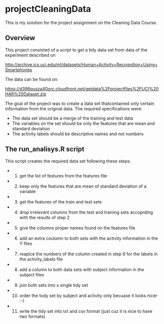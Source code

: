 projectCleaningData
===================

This is my solution for the project assignment on the Cleaning Data Course.

## Overview
This project consisted of a script to get a tidy data set from data of the experiment described on

http://archive.ics.uci.edu/ml/datasets/Human+Activity+Recognition+Using+Smartphones 

The data can be found on:

https://d396qusza40orc.cloudfront.net/getdata%2Fprojectfiles%2FUCI%20HAR%20Dataset.zip 

The goal of the project was to create a data set thatcontained only certain information from the original data.
The required specifications were:

* The data set should be a merge of the training and test data
* The variables on the set should be only the features that are mean and standard deviation
* The activity labels should be descriptive names and not numbers

## The run_analisys.R script
This script creates the required data set following these steps:

* 1) get the list of festures from the features file
* 2) keep only the features that are mean of standard deviation of a variable
* 3) get the features of the train and test sets
* 4) drop irrelevant columns from the test and training sets accoprding with the results of step 2
* 5) give the columns proper names found on the features file
* 6) add an extra coulumn to both sets with the activity information in the Y files
* 7) reaplce the numbers of the column created in step 6 for the labels in the activity_labels file
* 8) add a column to both data sets with subject information in the subject files
* 9) join both sets into s single tidy set
* 10) order the tody set by subject and activity only becuase it looks nicer :-)
* 11) write the tidy set into  txt and csv format (just cuz it is nice to have two formats)
